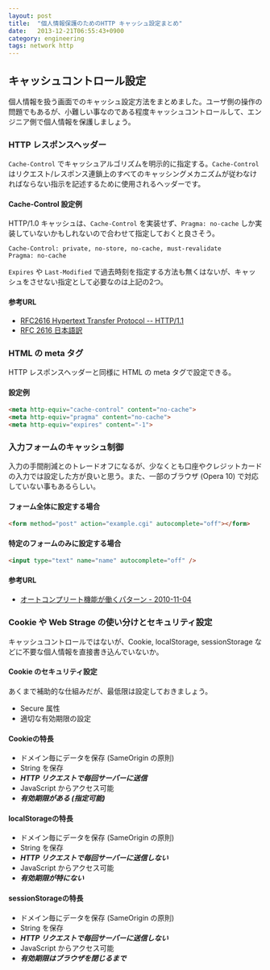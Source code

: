 ```yaml
---
layout: post
title:  "個人情報保護のためのHTTP キャッシュ設定まとめ"
date:   2013-12-21T06:55:43+0900
category: engineering
tags: network http
---
```


## キャッシュコントロール設定

個人情報を扱う画面でのキャッシュ設定方法をまとめました。ユーザ側の操作の問題でもあるが、小難しい事なのである程度キャッシュコントロールして、エンジニア側で個人情報を保護しましょう。

### HTTP レスポンスヘッダー

`Cache-Control` でキャッシュアルゴリズムを明示的に指定する。`Cache-Control` はリクエスト/レスポンス連鎖上のすべてのキャッシングメカニズムが従わなければならない指示を記述するために使用されるヘッダーです。

#### Cache-Control 設定例

HTTP/1.0 キャッシュは、`Cache-Control` を実装せず、`Pragma: no-cache` しか実装していないかもしれないので合わせて指定しておくと良さそう。

```
Cache-Control: private, no-store, no-cache, must-revalidate
Pragma: no-cache
```

`Expires` や `Last-Modified` で過去時刻を指定する方法も無くはないが、キャッシュをさせない指定として必要なのは上記の2つ。

#### 参考URL

- [RFC2616 Hypertext Transfer Protocol -- HTTP/1.1](http://www.ietf.org/rfc/rfc2616.txt)
- [RFC 2616 日本語訳](http://www.studyinghttp.net/cgi-bin/rfc.cgi?2616)

### HTML の meta タグ

HTTP レスポンスヘッダーと同様に HTML の meta タグで設定できる。

#### 設定例

```html
<meta http-equiv="cache-control" content="no-cache">
<meta http-equiv="pragma" content="no-cache">
<meta http-equiv="expires" content="-1">
```

### 入力フォームのキャッシュ制御

入力の手間削減とのトレードオフになるが、少なくとも口座やクレジットカードの入力では設定した方が良いと思う。また、一部のブラウザ (Opera 10) で対応していない事もあるらしい。

#### フォーム全体に設定する場合

```html
<form method="post" action="example.cgi" autocomplete="off"></form>
```

#### 特定のフォームのみに設定する場合

```html
<input type="text" name="name" autocomplete="off" />
```

#### 参考URL

- [オートコンプリート機能が働くパターン - 2010-11-04](http://lab.hisasann.com/autocomplete/)

### Cookie や Web Strage の使い分けとセキュリティ設定

キャッシュコントロールではないが、Cookie, localStorage, sessionStorage などに不要な個人情報を直接書き込んでいないか。

#### Cookie のセキュリティ設定

あくまで補助的な仕組みだが、最低限は設定しておきましょう。

- Secure 属性
- 適切な有効期限の設定

#### Cookieの特長

- ドメイン毎にデータを保存 (SameOrigin の原則)
- String を保存
- ***HTTP リクエストで毎回サーバーに送信***
- JavaScript からアクセス可能
- ***有効期限がある (指定可能)***

#### localStorageの特長

- ドメイン毎にデータを保存 (SameOrigin の原則)
- String を保存
- ***HTTP リクエストで毎回サーバーに送信しない***
- JavaScript からアクセス可能
- ***有効期限が特にない***

#### sessionStorageの特長

- ドメイン毎にデータを保存 (SameOrigin の原則)
- String を保存
- ***HTTP リクエストで毎回サーバーに送信しない***
- JavaScript からアクセス可能
- ***有効期限はブラウザを閉じるまで***
